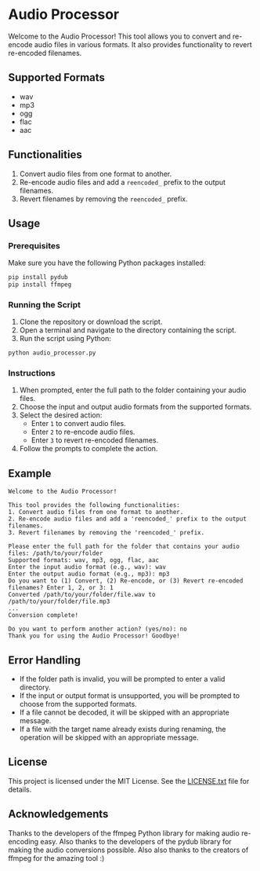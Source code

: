 # Audio Processor

Welcome to the Audio Processor! This tool allows you to convert and re-encode audio files in various formats. It also provides functionality to revert re-encoded filenames.

## Supported Formats

- wav
- mp3
- ogg
- flac
- aac

## Functionalities

1. Convert audio files from one format to another.
2. Re-encode audio files and add a `reencoded_` prefix to the output filenames.
3. Revert filenames by removing the `reencoded_` prefix.

## Usage

### Prerequisites

Make sure you have the following Python packages installed:

```bash
pip install pydub
pip install ffmpeg
```
### Running the Script
1. Clone the repository or download the script.
2. Open a terminal and navigate to the directory containing the script.
3. Run the script using Python:

```bash
python audio_processor.py
```

### Instructions
1. When prompted, enter the full path to the folder containing your audio files.
2. Choose the input and output audio formats from the supported formats.
3. Select the desired action:
   - Enter `1` to convert audio files.
   - Enter `2` to re-encode audio files.
   - Enter `3` to revert re-encoded filenames.
4. Follow the prompts to complete the action.

## Example

```
Welcome to the Audio Processor!

This tool provides the following functionalities:
1. Convert audio files from one format to another.
2. Re-encode audio files and add a 'reencoded_' prefix to the output filenames.
3. Revert filenames by removing the 'reencoded_' prefix.

Please enter the full path for the folder that contains your audio files: /path/to/your/folder
Supported formats: wav, mp3, ogg, flac, aac
Enter the input audio format (e.g., wav): wav
Enter the output audio format (e.g., mp3): mp3
Do you want to (1) Convert, (2) Re-encode, or (3) Revert re-encoded filenames? Enter 1, 2, or 3: 1
Converted /path/to/your/folder/file.wav to /path/to/your/folder/file.mp3
...
Conversion complete!

Do you want to perform another action? (yes/no): no
Thank you for using the Audio Processor! Goodbye!
```

## Error Handling
- If the folder path is invalid, you will be prompted to enter a valid directory.
- If the input or output format is unsupported, you will be prompted to choose from the supported formats.
- If a file cannot be decoded, it will be skipped with an appropriate message.
- If a file with the target name already exists during renaming, the operation will be skipped with an appropriate message.

## License

This project is licensed under the MIT License. See the [LICENSE.txt](https://github.com/Unloosed/AudioConverter/tree/main?tab=MIT-1-ov-file) file for details.

## Acknowledgements

Thanks to the developers of the ffmpeg Python library for making audio re-encoding easy. Also thanks to the developers of the pydub library for making the audio conversions possible. Also also thanks to the creators of ffmpeg for the amazing tool :)
